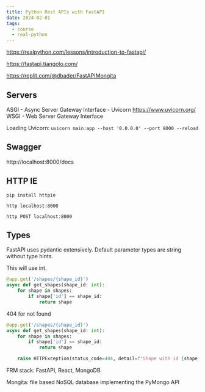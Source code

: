 ```yaml
---
title: Python Rest APIs with FastAPI
date: 2024-02-01
tags:
  - course
  - real-python
---
```


<https://realpython.com/lessons/introduction-to-fastapi/>

<https://fastapi.tiangolo.com/>

<https://replit.com/@dbader/FastAPIMongita>

## Servers

ASGI - Async Server Gateway Interface
    - Uvicorn https://www.uvicorn.org/
WSGI - Web Server Gateway Interface

Loading Uvicorn: `uvicorn main:app --host '0.0.0.0' --port 8000 --reload`

## Swagger

http://localhost:8000/docs

## HTTP IE

`pip install httpie`

`http localhost:8000`

`http POST localhost:8000`

## Types

FastAPI uses pydantic extensively. Default parameter types are string without type hints.

This will use int.

```python
@app.get('/shapes/{shape_id}')
async def get_shapes(shape_id: int):
    for shape in shapes:
        if shape['id'] == shape_id:
            return shape
```

404 for not found

```python
@app.get('/shapes/{shape_id}')
async def get_shapes(shape_id: int):
    for shape in shapes:
        if shape['id'] == shape_id:
            return shape

    raise HTTPException(status_code=404, detail=f"Shape with id {shape_id} not found")
```

FRM stack: FastAPI, React, MongoDB

Mongita: file based NoSQL database implementing the PyMongo API
